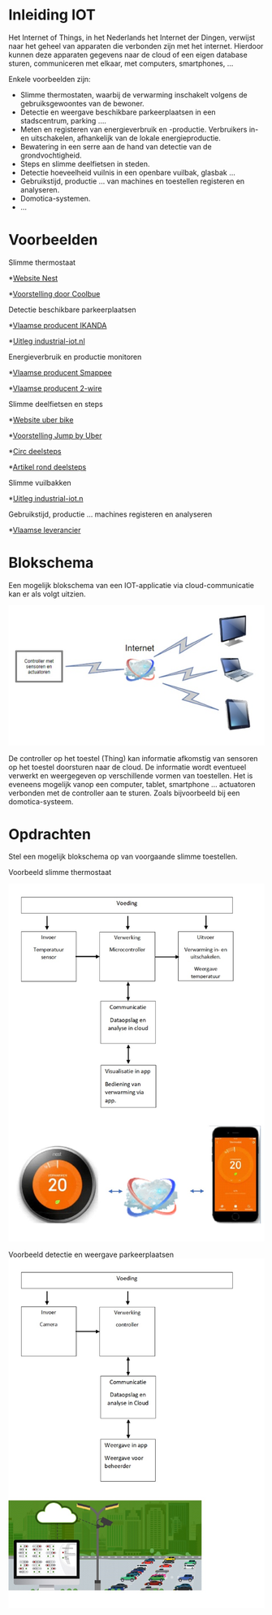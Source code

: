 # Inleiding IOT

Het Internet of Things, in het Nederlands het Internet der Dingen, verwijst naar het geheel van apparaten die verbonden zijn met het internet. Hierdoor kunnen deze apparaten gegevens naar de cloud of een eigen database sturen, communiceren met elkaar, met computers, smartphones, …

Enkele voorbeelden zijn:

* Slimme thermostaten, waarbij de verwarming inschakelt volgens de gebruiksgewoontes van de bewoner.
* Detectie en weergave beschikbare parkeerplaatsen in een stadscentrum, parking ….
* Meten en registeren van energieverbruik en -productie. Verbruikers in- en uitschakelen, afhankelijk van de lokale energieproductie. 
* Bewatering in een serre aan de hand van detectie van de grondvochtigheid.
* Steps en slimme deelfietsen in steden.
* Detectie hoeveelheid vuilnis in een openbare vuilbak, glasbak ...
* Gebruikstijd, productie … van machines en toestellen registeren en analyseren.
* Domotica-systemen.
* …


# Voorbeelden

Slimme thermostaat 

*[Website Nest](https://store.google.com/be/product/nest_learning_thermostat_3rd_gen)

*[Voorstelling door Coolbue](https://www.youtube.com/watch?v=jfHO05LzPn8)


Detectie beschikbare parkeerplaatsen

*[Vlaamse producent IKANDA](https://ikanda.be/nl/oplossingen/parkingbeheer)

*[Uitleg industrial-iot.nl](https://industrial-iot.nl/slimme-parkeerplaatsen-in-de-slimme-stad/)


Energieverbruik en productie monitoren

*[Vlaamse producent Smappee](https://www.smappee.com/be_en/homepage)

*[Vlaamse producent 2-wire](https://www.2-wire.net/)


Slimme deelfietsen en steps

*[Website uber bike](https://www.uber.com/be/nl/ride/uber-bike/)

*[Voorstelling Jump by Uber](https://www.youtube.com/watch?v=lYBvx-kgr3A)

*[Circ deelsteps](https://goflash.com/)

*[Artikel rond deelsteps](https://gocar.be/nl/autonieuws/mobiliteit/elektrische-deelsteps-alles-wat-je-erover-moet-weten)


Slimme vuilbakken

*[Uitleg industrial-iot.n](https://industrial-iot.nl/prullenbakken-verbonden-met-internet/)


Gebruikstijd, productie … machines registeren en analyseren

*[Vlaamse leverancier](https://www.savaco.com/nl/events/detail/iot-in-de-praktijk-webinarreeks)

# Blokschema

Een mogelijk blokschema van een IOT-applicatie via cloud-communicatie kan er als volgt uitzien.

![Blokschema IOT](./assets/afbeeldingen/blokschemaIOT.png)

De controller op het toestel (Thing) kan informatie afkomstig van sensoren op het toestel doorsturen naar de cloud. De informatie wordt eventueel verwerkt en weergegeven op verschillende vormen van toestellen. 
Het is eveneens mogelijk vanop een computer, tablet, smartphone … actuatoren verbonden met de controller aan te sturen. Zoals bijvoorbeeld bij een domotica-systeem.  

# Opdrachten

Stel een mogelijk blokschema op van voorgaande slimme toestellen.

Voorbeeld slimme thermostaat

![Blokschema thermostaat](./assets/afbeeldingen/blokschemaThermostaat.png)


Voorbeeld detectie en weergave parkeerplaatsen
![Blokschema detectie en weergave parkeerplaatsen](./assets/afbeeldingen/blokschemaParking.png)

